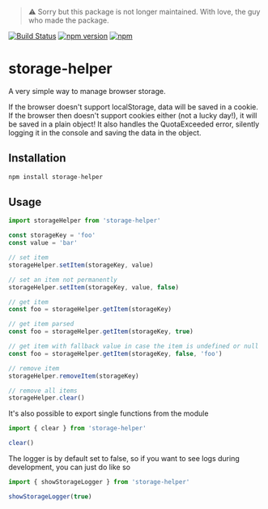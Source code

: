 > :warning: Sorry but this package is not longer maintained. With love, the guy who made the package.

[![Build Status](https://travis-ci.org/MatteoGabriele/storage-helper.svg?branch=master)](https://travis-ci.org/MatteoGabriele/storage-helper) [![npm version](https://badge.fury.io/js/storage-helper.svg)](https://badge.fury.io/js/storage-helper) [![npm](https://img.shields.io/npm/dt/storage-helper.svg)](https://www.npmjs.com/package/storage-helper)

# storage-helper
A very simple way to manage browser storage.

If the browser doesn't support localStorage, data will be saved in a cookie.
If the browser then doesn't support cookies either (not a lucky day!), it will be saved in a plain object!
It also handles the QuotaExceeded error, silently logging it in the console and saving the data in the object.

## Installation
```js
npm install storage-helper
```
## Usage

``` js
import storageHelper from 'storage-helper'

const storageKey = 'foo'
const value = 'bar'

// set item
storageHelper.setItem(storageKey, value)

// set an item not permanently  
storageHelper.setItem(storageKey, value, false)

// get item
const foo = storageHelper.getItem(storageKey)

// get item parsed
const foo = storageHelper.getItem(storageKey, true)

// get item with fallback value in case the item is undefined or null
const foo = storageHelper.getItem(storageKey, false, 'foo')

// remove item
storageHelper.removeItem(storageKey)

// remove all items
storageHelper.clear()
```

It's also possible to export single functions from the module
```js
import { clear } from 'storage-helper'

clear()
```

The logger is by default set to false, so if you want to see logs during development,
you can just do like so
```js
import { showStorageLogger } from 'storage-helper'

showStorageLogger(true)
```
